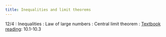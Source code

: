 ```yaml
---
title: Inequalities and limit theorems
---
```


12/4
: Inequalities
: Law of large numbers
: Central limit theorem
: [Textbook reading](https://drive.google.com/file/d/1VmkAAGOYCTORq1wxSQqy255qLJjTNvBI/view?usp=sharing): 10.1-10.3